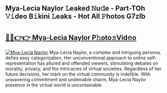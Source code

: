 ## Mya-Lecia Naylor 𝙻eaked 𝙽u𝚍e - Part-TOh 𝚅𝚒deo B𝚒kini 𝙻eaks - Hot All 𝙿hotos G7zIb

# <h2><a href="http://ld62vb.urlbe.top/?page=Mya-Lecia+Naylor">🔗🔗👉👉 Mya-Lecia Naylor P𝚑oto𝚜Vid𝚎o</a></h2>

[![Mya-Lecia Naylor](https://i.imgur.com/eBuTRDB.gif)](http://ld62vb.urlbe.top/?page=Mya-Lecia+Naylor)
Mya-Lecia Naylor, a complex and intriguing persona, defies easy categorization. Her unconventional approach to online self-representation has allured and offended viewers, stimulating debates on morality, privacy, and the intricacies of virtual societies. Regardless of her future decisions, her mark on the virtual community is indelible. With unwavering commitment and undeniable charm, Mya-Lecia Naylor presence in the virtual world is uncontainable.
